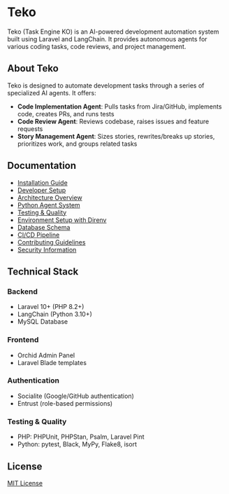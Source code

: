 # Teko

Teko (Task Engine KO) is an AI-powered development automation system built using Laravel and LangChain. It provides autonomous agents for various coding tasks, code reviews, and project management.

## About Teko

Teko is designed to automate development tasks through a series of specialized AI agents. It offers:

- **Code Implementation Agent**: Pulls tasks from Jira/GitHub, implements code, creates PRs, and runs tests
- **Code Review Agent**: Reviews codebase, raises issues and feature requests
- **Story Management Agent**: Sizes stories, rewrites/breaks up stories, prioritizes work, and groups related tasks

## Documentation

* [Installation Guide](Installation.md)
* [Developer Setup](developer-setup.md)
* [Architecture Overview](architecture.md)
* [Python Agent System](agent-system.md)
* [Testing & Quality](testing-quality.md)
* [Environment Setup with Direnv](direnv-setup.md)
* [Database Schema](database-schema.md)
* [CI/CD Pipeline](cicd.md)
* [Contributing Guidelines](../CONTRIBUTING.md)
* [Security Information](../SECURITY.md)

## Technical Stack

### Backend
- Laravel 10+ (PHP 8.2+)
- LangChain (Python 3.10+)
- MySQL Database

### Frontend
- Orchid Admin Panel
- Laravel Blade templates

### Authentication
- Socialite (Google/GitHub authentication)
- Entrust (role-based permissions)

### Testing & Quality
- PHP: PHPUnit, PHPStan, Psalm, Laravel Pint
- Python: pytest, Black, MyPy, Flake8, isort

## License

[MIT License](../LICENSE)
